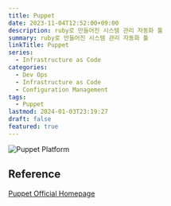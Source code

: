```yaml
---
title: Puppet
date: 2023-11-04T12:52:00+09:00
description: ruby로 만들어진 시스템 관리 자동화 툴
summary: ruby로 만들어진 시스템 관리 자동화 툴
linkTitle: Puppet
series:
  - Infrastructure as Code
categories:
  - Dev Ops
  - Infrastructure as Code
  - Configuration Management
tags:
  - Puppet
lastmod: 2024-01-03T23:19:27
draft: false
featured: true
---
```


![Puppet Platform](media/images/puppet_platform.webp "https://www.puppet.com/docs/puppet/8/platform_components")

## Reference

[Puppet Official Homepage](https://www.puppet.com/)
